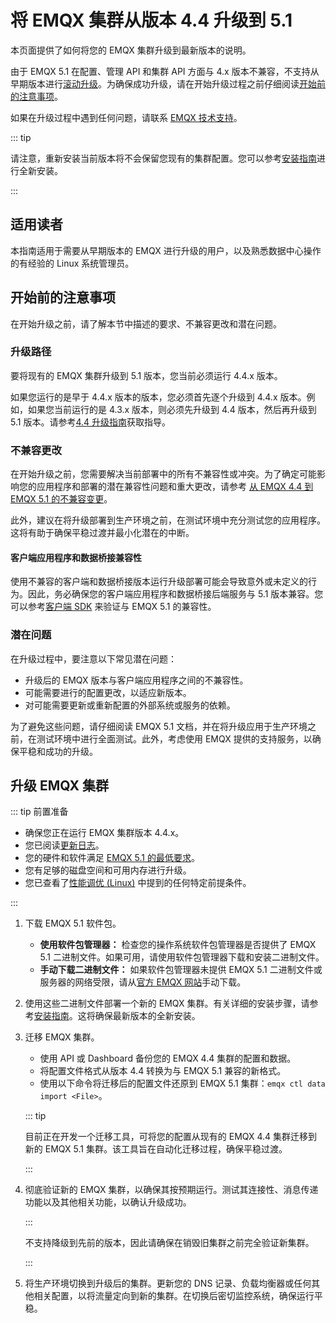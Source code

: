 # 将 EMQX 集群从版本 4.4 升级到 5.1

本页面提供了如何将您的 EMQX 集群升级到最新版本的说明。

由于 EMQX 5.1 在配置、管理 API 和集群 API 方面与 4.x 版本不兼容，不支持从早期版本进行[滚动升级](./rolling-upgrades.md)。为确保成功升级，请在开始升级过程之前仔细阅读[开始前的注意事项](#开始前的注意事项)。

如果在升级过程中遇到任何问题，请联系 [EMQX 技术支持](https://www.emqx.com/zh/support)。

::: tip

请注意，重新安装当前版本将不会保留您现有的集群配置。您可以参考[安装指南](./install.md)进行全新安装。

:::

## 适用读者

本指南适用于需要从早期版本的 EMQX 进行升级的用户，以及熟悉数据中心操作的有经验的 Linux 系统管理员。

## 开始前的注意事项

在开始升级之前，请了解本节中描述的要求、不兼容更改和潜在问题。

### 升级路径

要将现有的 EMQX 集群升级到 5.1 版本，您当前必须运行 4.4.x 版本。

如果您运行的是早于 4.4.x 版本的版本，您必须首先逐个升级到 4.4.x 版本。例如，如果您当前运行的是 4.3.x 版本，则必须先升级到 4.4 版本，然后再升级到 5.1 版本。请参考[4.4 升级指南](https://docs.emqx.com/zh/enterprise/v4.4/changes/upgrade-4.4.html#data-and-config-backup)获取指导。

### 不兼容更改

在开始升级之前，您需要解决当前部署中的所有不兼容性或冲突。为了确定可能影响您的应用程序和部署的潜在兼容性问题和重大更改，请参考 [从 EMQX 4.4 到 EMQX 5.1 的不兼容变更](../changes/breaking-changes-5.1.0.md)。

此外，建议在将升级部署到生产环境之前，在测试环境中充分测试您的应用程序。这将有助于确保平稳过渡并最小化潜在的中断。

#### 客户端应用程序和数据桥接兼容性

使用不兼容的客户端和数据桥接版本运行升级部署可能会导致意外或未定义的行为。因此，务必确保您的客户端应用程序和数据桥接后端服务与 5.1 版本兼容。您可以参考[客户端 SDK](../connect-emqx/introduction.md) 来验证与 EMQX 5.1 的兼容性。

### 潜在问题

在升级过程中，要注意以下常见潜在问题：

- 升级后的 EMQX 版本与客户端应用程序之间的不兼容性。
- 可能需要进行的配置更改，以适应新版本。
- 对可能需要更新或重新配置的外部系统或服务的依赖。

为了避免这些问题，请仔细阅读 EMQX 5.1 文档，并在将升级应用于生产环境之前，在测试环境中进行全面测试。此外，考虑使用 EMQX 提供的支持服务，以确保平稳和成功的升级。

## 升级 EMQX 集群

::: tip 前置准备

- 确保您正在运行 EMQX 集群版本 4.4.x。
- 您已阅读[更新日志](https://www.emqx.com/zh/changelogs/enterprise/5.1.0)。
- 您的硬件和软件满足 [EMQX 5.1 的最低要求](../deploy/install.md#硬件规格)。
- 您有足够的磁盘空间和可用内存进行升级。
- 您已查看了[性能调优 (Linux)](../performance/tune.md) 中提到的任何特定前提条件。

:::

1. 下载 EMQX 5.1 软件包。

   - **使用软件包管理器：** 检查您的操作系统软件包管理器是否提供了 EMQX 5.1 二进制文件。如果可用，请使用软件包管理器下载和安装二进制文件。
   - **手动下载二进制文件：** 如果软件包管理器未提供 EMQX 5.1 二进制文件或服务器的网络受限，请从[官方 EMQX 网站](https://www.emqx.com/zh/downloads/enterprise/v5.1.0)手动下载。

2. 使用这些二进制文件部署一个新的 EMQX 集群。有关详细的安装步骤，请参考[安装指南](../deploy/install.md)。这将确保最新版本的全新安装。

3. 迁移 EMQX 集群。

   - 使用 API 或 Dashboard 备份您的 EMQX 4.4 集群的配置和数据。
   - 将配置文件格式从版本 4.4 转换为与 EMQX 5.1 兼容的新格式。
   - 使用以下命令将迁移后的配置文件还原到 EMQX 5.1 集群：`emqx ctl data import <File>`。

   ::: tip

   目前正在开发一个迁移工具，可将您的配置从现有的 EMQX 4.4 集群迁移到新的 EMQX 5.1 集群。该工具旨在自动化迁移过程，确保平稳过渡。

   :::

4. 彻底验证新的 EMQX 集群，以确保其按预期运行。测试其连接性、消息传递功能以及其他相关功能，以确认升级成功。

   :::

   不支持降级到先前的版本，因此请确保在销毁旧集群之前完全验证新集群。

   :::

5. 将生产环境切换到升级后的集群。更新您的 DNS 记录、负载均衡器或任何其他相关配置，以将流量定向到新的集群。在切换后密切监控系统，确保运行平稳。
